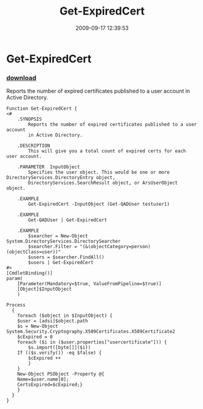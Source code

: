 ﻿---
pid:            1329
parent:         0
children:       
poster:         Mike Pfeiffer
title:          Get-ExpiredCert
date:           2009-09-17 12:39:53
description:    Reports the number of expired certificates published to a user account in Active Directory.
format:         posh
---

# Get-ExpiredCert

### [download](1329.ps1)  

Reports the number of expired certificates published to a user account in Active Directory.

```posh
Function Get-ExpiredCert {
<#
	.SYNOPSIS
		Reports the number of expired certificates published to a user account
		in Active Directory.

	.DESCRIPTION
		This will give you a total count of expired certs for each user account.

	.PARAMETER  InputObject
		Specifies the user object. This would be one or more DirectoryServices.DirectoryEntry object,
		DirectoryServices.SearchResult object, or ArsUserObject object.

	.EXAMPLE
		Get-ExpiredCert -InputObject (Get-QADUser testuser1)

	.EXAMPLE
		Get-QADUser | Get-ExpiredCert
		
	.EXAMPLE
		$searcher = New-Object System.DirectoryServices.DirectorySearcher
		$searcher.Filter = "(&(objectCategory=person)(objectClass=user))"
		$users = $searcher.FindAll()
		$users | Get-ExpiredCert
#>
[CmdletBinding()]
param(
	[Parameter(Mandatory=$true, ValueFromPipeline=$true)]
	[Object]$InputObject
	)
	
Process
  {
    foreach ($object in $InputObject) {
    $user = [adsi]$object.path
    $s = New-Object System.Security.Cryptography.X509Certificates.X509Certificate2
    $cExpired = 0
    foreach ($i in ($user.properties["usercertificate"])) {
    	$s.import([byte[]]($i))
	If (($s.verify()) -eq $false) {
		$cExpired ++
	    }
	}
	New-Object PSObject -Property @{
	Name=$user.name[0];
	CertsExpired=$cExpired;}
	}
  }
}
```
